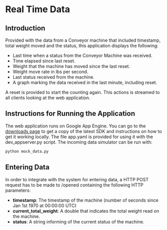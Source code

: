 Real Time Data
==============

Introduction
------------

Provided with the data from a Conveyor machine that included timestamp,
total weight moved and the status, this application displays the following:

- Last time when a status from the Conveyor Machine was received.
- Time elapsed since last reset.
- Weight that the machine has moved since the last reset.
- Weight move rate in lbs per second.
- Last status received from the machine.
- A graph marking the data received in the last minute, including reset.

A reset is provided to start the counting again. This actions is streamed to 
all clients looking at the web application.

Instructions for Running the Application
----------------------------------------

The web application runs on Google App Engine. You can go to the 
[downloads page](https://developers.google.com/appengine/downloads) to get
a copy of the latest SDK and instructions on how to get it working locally.
The file app.yaml is provided for using it with the dev_appserver.py script.
The incoming data simulator can be run with:
```bash
python mock_data.py
```

Entering Data
-------------

In order to integrate with the system for entering data, a HTTP POST request
has to be made to /opened containing the following HTTP parameters:
- **timestamp**: The timestamp of the machine (number of seconds since Jan 1st 
1970 at 00:00:00 UTC)
- **current_total_weight**: A double that indicates the total weight read on 
the machine.
- **status**: A string informing of the current status of the machine.
